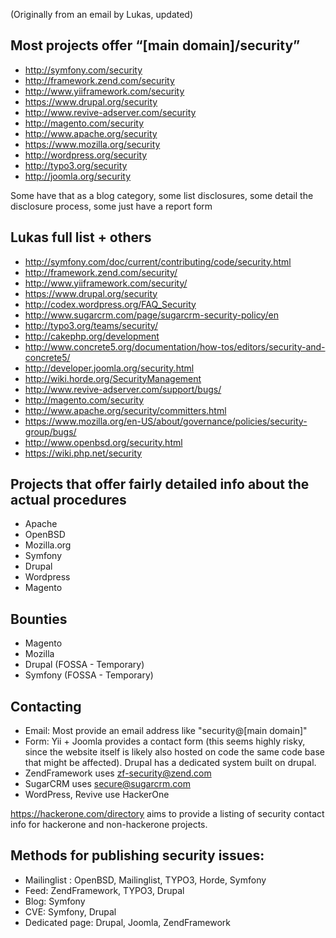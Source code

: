 (Originally from an email by Lukas, updated)

## Most projects offer “[main domain]/security”

* http://symfony.com/security
* http://framework.zend.com/security
* http://www.yiiframework.com/security
* https://www.drupal.org/security 
* http://www.revive-adserver.com/security
* http://magento.com/security 
* http://www.apache.org/security
* https://www.mozilla.org/security
* http://wordpress.org/security
* http://typo3.org/security
* http://joomla.org/security

Some have that as a blog category, some list disclosures, some detail the disclosure process, some just have a report
form

## Lukas full list + others

* http://symfony.com/doc/current/contributing/code/security.html 
* http://framework.zend.com/security/ 
* http://www.yiiframework.com/security/ 
* https://www.drupal.org/security 
* http://codex.wordpress.org/FAQ_Security 
* http://www.sugarcrm.com/page/sugarcrm-security-policy/en 
* http://typo3.org/teams/security/ 
* http://cakephp.org/development 
* http://www.concrete5.org/documentation/how-tos/editors/security-and-concrete5/ 
* http://developer.joomla.org/security.html 
* http://wiki.horde.org/SecurityManagement 
* http://www.revive-adserver.com/support/bugs/ 
* http://magento.com/security 
* http://www.apache.org/security/committers.html 
* https://www.mozilla.org/en-US/about/governance/policies/security-group/bugs/
* http://www.openbsd.org/security.html 
* https://wiki.php.net/security

## Projects that offer fairly detailed info about the actual procedures

* Apache 
* OpenBSD 
* Mozilla.org 
* Symfony 
* Drupal 
* Wordpress 
* Magento 

## Bounties

* Magento 
* Mozilla
* Drupal (FOSSA - Temporary)
* Symfony (FOSSA - Temporary)

## Contacting

* Email: Most provide an email address like "security@[main domain]" 
* Form: Yii + Joomla provides a contact form (this seems highly risky, since the website itself is likely also hosted on code
  the same code base that might be affected). Drupal has a dedicated system built on drupal.
* ZendFramework uses zf-security@zend.com 
* SugarCRM uses secure@sugarcrm.com
* WordPress, Revive use HackerOne

https://hackerone.com/directory aims to provide a listing of security contact info for hackerone and non-hackerone
projects.

## Methods for publishing security issues: 

* Mailinglist : OpenBSD, Mailinglist, TYPO3, Horde, Symfony
* Feed: ZendFramework, TYPO3, Drupal 
* Blog: Symfony 
* CVE: Symfony, Drupal
* Dedicated page: Drupal, Joomla, ZendFramework 
